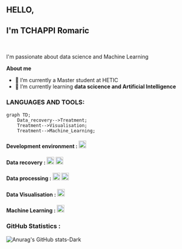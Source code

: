 ## HELLO, <br/>
## I'm TCHAPPI Romaric
<br />

I'm passionate about data science and Machine Learning<br>

**About me**
- 🔭 I’m currently a Master student at HETIC
- 🌱 I’m currently learning **data scicence and Artificial Intelligence**

### LANGUAGES AND TOOLS:
```mermaid
graph TD;
    Data_recovery-->Treatment;
    Treatment-->Visualisation;
    Treatment-->Machine_Learning;
```
#### Development environment : <code><img height="20" alt="VsCode" src="https://cdn.jsdelivr.net/gh/devicons/devicon@latest/icons/vscode/vscode-original.svg"></code>
#### Data recovery : <code><img height="20" alt="PostgreSQL" src="https://cdn.jsdelivr.net/gh/devicons/devicon@latest/icons/postgresql/postgresql-original.svg"></code> <code><img height="20" alt="MySQL" src="https://cdn.jsdelivr.net/gh/devicons/devicon@latest/icons/mysql/mysql-original.svg"></code>
#### Data processing : <code><img height="20" alt="Numpy" src="https://cdn.jsdelivr.net/gh/devicons/devicon@latest/icons/numpy/numpy-original.svg"></code> <code><img height="20" alt="Pandas" src="https://cdn.jsdelivr.net/gh/devicons/devicon@latest/icons/pandas/pandas-original.svg"></code>
#### Data Visualisation :  <code><img height="20" alt="Matplotlib" src="https://cdn.jsdelivr.net/gh/devicons/devicon@latest/icons/matplotlib/matplotlib-original.svg"></code>
<!-- <code><img height="20" alt="Seaborn" src="https://cdn.jsdelivr.net/gh/devicons/devicon@latest/icons/pandas/pandas-original.svg"></code> -->
#### Machine Learning : <code><img height="20" alt="Scikit-Learn" src="https://cdn.jsdelivr.net/gh/devicons/devicon@latest/icons/scikitlearn/scikitlearn-original.svg"></code> 

### GitHub Statistics : 
![Anurag's GitHub stats-Dark](https://github-readme-stats.vercel.app/api?username=TchappiR&show_icons=true&theme=dark#gh-dark-mode-only)
